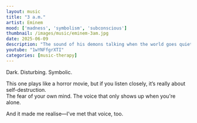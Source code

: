 ```yaml
---
layout: music
title: "3 a.m."
artist: Eminem
mood: ['madness', 'symbolism', 'subconscious']
thumbnail: /images/music/eminem-3am.jpg
date: 2025-06-09
description: "The sound of his demons talking when the world goes quiet."
youtube: "1wYNFfgrXTI"
categories: [music-therapy]
---
```


Dark. Disturbing. Symbolic.

This one plays like a horror movie, but if you listen closely, it’s really about self-destruction.  
The fear of your own mind. The voice that only shows up when you're alone.

And it made me realise—I’ve met that voice, too.
